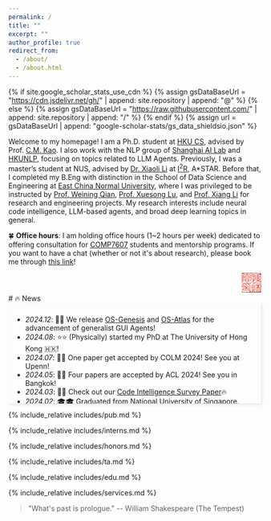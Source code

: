 ```yaml
---
permalink: /
title: ""
excerpt: ""
author_profile: true
redirect_from: 
  - /about/
  - /about.html
---
```


{% if site.google_scholar_stats_use_cdn %}
{% assign gsDataBaseUrl = "https://cdn.jsdelivr.net/gh/" | append: site.repository | append: "@" %}
{% else %}
{% assign gsDataBaseUrl = "https://raw.githubusercontent.com/" | append: site.repository | append: "/" %}
{% endif %}
{% assign url = gsDataBaseUrl | append: "google-scholar-stats/gs_data_shieldsio.json" %}

<span class='anchor' id='about-me'></span>

<!-- Currently, I am working with the NLP group of [Shanghai AI Lab](https://www.shlab.org.cn/) under the supervision of [Dr. Zhiyong Wu](https://lividwo.github.io/zywu.github.io/), focusing on topics related to LLM Agents. -->

<!-- Welcome to my homepage! I am a Ph.D. student at [HKU CS](https://www.cs.hku.hk/), advised by Prof. [C.M. Kao](https://www.cs.hku.hk/index.php/people/academic-staff/kao). I also work with the NLP group of [Shanghai AI Lab](https://www.shlab.org.cn/) and [HKUNLP](https://hkunlp.github.io/), focusing on topics related to LLM Agents. Previously, I was a master’s student at NUS, advised by [Dr. Xiaoli Li](https://www.a-star.edu.sg/i2r/about-i2r/i2r-management/li-xiaoli) at the Institute for Infocomm Research ([I<sup>2</sup>R](https://www.a-star.edu.sg/i2r)), A*STAR. Before that, I completed my B.Eng with distinction in the School of Data Science and Engineering ([DaSE](http://dase.ecnu.edu.cn/)) at [East China Normal University](https://en.wikipedia.org/wiki/East_China_Normal_University), where I was privileged to be instructed by [Prof. Weining Qian](http://dase.ecnu.edu.cn/dase-module-gateway/dase/teacher/single_teacher.html?teacherId=27), [Prof. Xuesong Lu](http://dase.ecnu.edu.cn/dase-module-gateway/dase/teacher/single_teacher.html?teacherId=40), and [Prof. Xiang Li](https://lixiang3776.github.io/) for research and engineering projects.
My research interests include neural code intelligence, LLM-based agents, and broad deep learning topics in general. -->

Welcome to my homepage! I am a Ph.D. student at [HKU CS](https://www.cs.hku.hk/), advised by Prof. [C.M. Kao](https://www.cs.hku.hk/index.php/people/academic-staff/kao). I also work with the NLP group of [Shanghai AI Lab](https://www.shlab.org.cn/) and [HKUNLP](https://hkunlp.github.io/), focusing on topics related to LLM Agents. Previously, I was a master’s student at NUS, advised by [Dr. Xiaoli Li](https://www.a-star.edu.sg/i2r/about-i2r/i2r-management/li-xiaoli) at [I<sup>2</sup>R](https://www.a-star.edu.sg/i2r), A*STAR. Before that, I completed my B.Eng with distinction in the School of Data Science and Engineering at [East China Normal University](https://en.wikipedia.org/wiki/East_China_Normal_University), where I was privileged to be instructed by [Prof. Weining Qian](https://scholar.google.com/citations?user=KqqoR6gAAAAJ), [Prof. Xuesong Lu](https://scholar.google.com/citations?user=Xh484PAAAAAJ), and [Prof. Xiang Li](https://lixiang3776.github.io/) for research and engineering projects.
My research interests include neural code intelligence, LLM-based agents, and broad deep learning topics in general.

🍀 **Office hours**: I am holding office hours (1~2 hours per week) dedicated to offering consultation for [COMP7607](https://nlp.cs.hku.hk/comp7607-fall2024/) students and mentorship programs. If you want to have a chat (whether or not it's about research), please book me through [this link](https://qiushi.youcanbook.me/)!

<!-- I will start my Ph.D. in Computer Science at [HKU CS](https://www.cs.hku.hk/) in 2024 Fall 🐱 -->

<!-- Download my [Resumé](./files/Qiushi_Academic_CV_June_2023.pdf)📄 in PDF. -->
 <!-- I have published more than 100 papers at the top international AI conferences with total <a href='https://scholar.google.com/citations?user=DhtAFkwAAAAJ'>google scholar citations <strong><span id='total_cit'>260000+</span></strong></a> (You can also use google scholar badge <a href='https://scholar.google.com/citations?user=DhtAFkwAAAAJ'><img src="https://img.shields.io/endpoint?url={{ url | url_encode }}&logo=Google%20Scholar&labelColor=f6f6f6&color=9cf&style=flat&label=citations"></a>). -->
 
<div  align="right">
<img src='./images/qiushi-seal.jpg' style='width: 2.75em;'>  
</div>
# 🔥 News
<!-- - *2024.05*: &nbsp;🥂🥂 Four papers are accepted by ACL 2024! See you in Bangkok!
- *2024.03*: &nbsp;📑📑 Check out our Code Intelligence Survey Paper 🔥
- *2023.12*: &nbsp;⛱️⛱️ Attending EMNLP 2023 in SG 🇸🇬
- *2023.05*: &nbsp;🚀🚀 *HugNLP* Framework is ready for use! Please check our [Paper](https://arxiv.org/abs/2302.14286), [Repo](https://github.com/HugAILab/HugNLP) and [Blogs](https://zhuanlan.zhihu.com/p/628106578)!
- *2023.05*: &nbsp;👏👏 We release [*SelfAware* (ACL 2023 Findings)](https://arxiv.org/abs/2305.18153) for benchmarking LLMs' self-knowledge [Slides](./files/ACL23_LLMSA-Presentation.pdf).
- *2022.12*: &nbsp;🎉🎉 Our team won second prize (100k RMB) in the [International Algorithm Case Competition](https://iacc.pazhoulab-huangpu.com/): PLM Tuning Track.  -->
<style>  
    .scrollable-area {  
        max-height: 180px;  
        overflow-y: auto;  
        box-shadow: 2px 2px 5px rgba(0, 0, 0, 0.1);  
        padding: 10px;  
    }
    .pdf {
        text-decoration: none;
        color: #122c8b;
    }
    .code {
        text-decoration: none;
        color: #122c8b;
    }
    .title{
        color: #374798;
    }
</style>  
<div class="scrollable-area">  
    <ul>
        <li><em>2024.12</em>: 🤖🤖 We release <a href="https://qiushisun.github.io/OS-Genesis.github.io/">OS-Genesis</a> and <a href="https://osatlas.github.io/">OS-Atlas</a> for the advancement of generalist GUI Agents!</li>
        <li><em>2024.08</em>: ⭐️⭐️ (Physically) started my PhD at The University of Hong Kong 🇭🇰!</li>
        <li><em>2024.07</em>: 🎉🎉 One paper get accepted by COLM 2024! See you at Upenn!</li>
        <li><em>2024.05</em>: 🥂🥂 Four papers are accepted by ACL 2024! See you in Bangkok!</li>
        <li><em>2024.03</em>: 📑📑 Check out our <a href="https://arxiv.org/abs/2403.14734">Code Intelligence Survey Paper</a>🔥</li>  
        <li><em>2024.02</em>: 🎓🎓 Graduated from National University of Singapore. </li>
        <li><em>2023.12</em>: ⛱️⛱️ Attending EMNLP 2023 in SG 🇸🇬</li>  
        <li><em>2023.07</em>: ✨✨ Started my research intern at NLP Group, Shanghai AI Lab</li>
        <li><em>2023.05</em>: 🚀🚀 HugNLP Framework (CIKM'23 Best Demo Paper) is ready for use! Please check our <a href="https://arxiv.org/abs/2302.14286">Paper</a>, <a href="https://github.com/HugAILab/HugNLP">Repo</a> and <a href="https://zhuanlan.zhihu.com/p/628106578">Blogs</a></li>  
        <li><em>2023.05</em>: 👏👏 We release <a href="https://arxiv.org/abs/2305.18153">SelfAware</a> for benchmarking LLMs' self-knowledge </li>  
        <li><em>2023.01</em>: 🌟🌟 Started my research intern at <a href="https://www.a-star.edu.sg/i2r">I<sup>2</sup>R, A*STAR</a>, Singapore </li>
        <li><em>2022.12</em>: 🎉🎉 Our team won second prize (100k RMB) in the <a href="https://iacc.pazhoulab-huangpu.com/">International Algorithm Case Competition</a>: PLM Tuning Track. </li> 
        <li><em>2022.08</em>: 📚📚 Started my master's studies at National University of Singapore. 🇸🇬</li>
        <li><em>2022.07</em>: 🎓🎓 Awarded outstanding UG thesis and graduated from ECNU as a Shanghai Outstanding Graduate. </li>
        <li><em>2021.09</em>: 📚📚 Started serving as a TA for Deep Learning for Computer Vision course this semester.</li>
        <li><em>2021.05</em>: 🏆🏆 Led my team to win the Finalist Award in the Mathematical and Interdisciplinary Contest in Modeling!</li>
        <li><em>2021.02</em>: ❄️❄️ Attending Data Science Winter School at Imperial College London.</li>
    </ul>  
</div>  

{% include_relative includes/pub.md %}

{% include_relative includes/interns.md %}

{% include_relative includes/honors.md %}

{% include_relative includes/ta.md %}

{% include_relative includes/edu.md %}

{% include_relative includes/services.md %}

<!-- # 💬 Invited Talks
- *2021.06*, Lorem ipsum dolor sit amet, consectetur adipiscing elit. Vivamus ornare aliquet ipsum, ac tempus justo dapibus sit amet. 
- *2021.03*, Lorem ipsum dolor sit amet, consectetur adipiscing elit. Vivamus ornare aliquet ipsum, ac tempus justo dapibus sit amet.  \| [\[video\]](https://github.com/) -->

> "What's past is prologue." -- William Shakespeare (The Tempest)  
> 
<!-- > <a href='https://scholar.google.com/citations?user=QgMkYFAAAAAJ&hl=en'><img src="https://img.shields.io/endpoint?url={{ url | url_encode }}&logo=Google%20Scholar&labelColor=f6f6f6&color=9cf&style=flat&label=citations"></a> -->

<!-- # 📅 My Calendar

<iframe src="https://calendar.google.com/calendar/u/0?cid=dG9tbXlzdW4xMDE5QGdtYWlsLmNvbQ" style="border: 0" width="800" height="600" frameborder="0" scrolling="no"></iframe> -->
